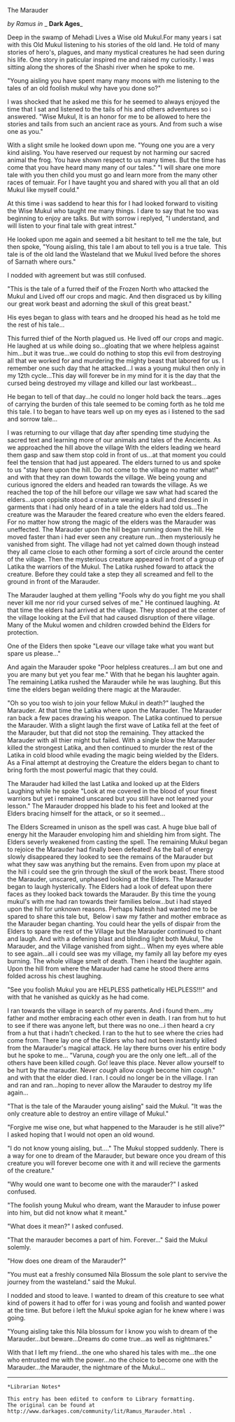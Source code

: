 The Marauder

_by Ramus in_ _ **Dark Ages**_

Deep in the swamp of Mehadi Lives a Wise old Mukul.For many years i sat with
this Old Mukul listening to his stories of the old land. He told of many
stories of hero's, plagues, and many mystical creatures he had seen during his
life. One story in paticular inspired me and raised my curiosity. I was sitting
along the shores of the Shashi river when he spoke to me.

"Young aisling you have spent many many moons with me listening to the tales of
an old foolish mukul why have you done so?"

I was shocked that he asked me this for he seemed to always enjoyed the time
that I sat and listened to the tails of his and others adventures so i
answered. "Wise Mukul, It is an honor for me to be allowed to here the stories
and tails from such an ancient race as yours. And from such a wise one as you."

With a slight smile he looked down upon me. "Young one you are a very kind
aisling. You have reserved our request by not harming our sacred animal the
frog. You have shown respect to us many times. But the time has come that you
have heard many many of our tales." "I will share one more tale with you then
child you must go and learn more from the many other races of temuair. For I
have taught you and shared with you all that an old Mukul like myself could."

At this time i was saddend to hear this for I had looked forward to visiting
the Wise Mukul who taught me many things. I dare to say that he too was
beginning to enjoy are talks. But with sorrow i replyed, "I understand, and
will listen to your final tale with great intrest."

He looked upon me again and seemed a bit hesitant to tell me the tale, but then
spoke, "Young aisling, this tale I am about to tell you is a true tale.  This
tale is of the old land the Wasteland that we Mukul lived before the shores of
Sarnath where ours."

I nodded with agreement but was still confused.

"This is the tale of a furred theif of the Frozen North who attacked the Mukul
and Lived off our crops and magic. And then disgraced us by killing our great
work beast and adorning the skull of this great beast."

His eyes began to glass with tears and he drooped his head as he told me the
rest of his tale...

This furred thief of the North plagued us. He lived off our crops and magic. 
He laughed at us while doing so...gloating that we where helpless against
him...but it was true...we could do nothing to stop this evil from destroying
all that we worked for and murdering the mighty beast that labored for us. I
remember one such day that he attacked...I was a young mukul then only in my
12th cycle...This day will forever be in my mind for it is the day that the
cursed being destroyed my village and killed our last workbeast...

He began to tell of that day...he could no longer hold back the tears...ages of
carrying the burden of this tale seemed to be coming forth as he told me this
tale. I to began to have tears well up on my eyes as i listened to the sad and
sorrow tale...

I was returning to our village that day after spending time studying the sacred
text and learning more of our animals and tales of the Ancients. As we
approached the hill above the village With the elders leading we heard them
gasp and saw them stop cold in front of us...at that moment you could feel the
tension that had just appeared. The elders turned to us and spoke to us "stay
here upon the hill. Do not come to the village no matter what!" and with that
they ran down towards the village. We being young and curious ignored the
elders and headed ran towards the village. As we reached the top of the hill
before our village we saw what had scared the elders...upon oppisite stood a
creature wearing a skull and dressed in garments that i had only heard of in a
tale the elders had told us...The creature was the Marauder the feared creature
who even the elders feared. For no matter how strong the magic of the elders
was the Marauder was uneffected. The Marauder upon the hill began running down
the hill. He moved faster than i had ever seen any creature run...then
mysteriously he vanished from sight. The village had not yet calmed down though
instead they all came close to each other forming a sort of circle around the
center of the village. Then the mysterious creature appeared in front of a
group of Latika the warriors of the Mukul. The Latika rushed foward to attack
the creature. Before they could take a step they all screamed and fell to the
ground in front of the Marauder.

The Marauder laughed at them yelling "Fools why do you fight me you shall never
kill me nor rid your cursed selves of me." He continued laughing. At that time
the elders had arrived at the village. They stopped at the center of the
village looking at the Evil that had caused disruption of there village. Many
of the Mukul women and children crowded behind the Elders for protection.

One of the Elders then spoke "Leave our village take what you want but spare us
please..."

And again the Marauder spoke "Poor helpless creatures...I am but one and you
are many but yet you fear me." With that he began his laughter again. The
remaining Latika rushed the Marauder while he was laughing. But this time the
elders began weilding there magic at the Marauder.

"Oh so you too wish to join your fellow Mukul in death?" laughed the Marauder.
At that time the Latika where upon the Marauder. The Marauder ran back a few
paces drawing his weapon. The Latika continued to persue the Marauder. With a
slight laugh the first wave of Latika fell at the feet of the Marauder, but
that did not stop the remaining. They attacked the Marauder with all thier
might but failed. With a single blow the Marauder killed the strongest Latika,
and then continued to murder the rest of the Latika in cold blood while evading
the magic being wielded by the Elders. As a Final attempt at destroying the
Creature the elders began to chant to bring forth the most powerful magic that
they could.

The Marauder had killed the last Latika and looked up at the Elders Laughing
while he spoke "Look at me covered in the blood of your finest warriors but yet
i remained unscared but you still have not learned your lesson." The Marauder
dropped his blade to his feet and looked at the Elders bracing himself for the
attack, or so it seemed...

The Elders Screamed in unison as the spell was cast. A huge blue ball of energy
hit the Marauder envoloping him and shielding him from sight. The Elders
severly weakened from casting the spell. The remaining Mukul began to rejoice
the Marauder had finally been defeated! As the ball of energy slowly
disappeared they looked to see the remains of the Marauder but what they saw
was anything but the remains. Even from upon my place at the hill i could see
the grin through the skull of the work beast. There stood the Marauder,
unscared, unphased looking at the Elders. The Marauder began to laugh
hysterically. The Elders had a look of defeat upon there faces as they looked
back towards the Marauder. By this time the young mukul's with me had ran
towards their families below...but i had stayed upon the hill for unknown
reasons. Perhaps Natesh had wanted me to be spared to share this tale but, 
Below i saw my father and mother embrace as the Marauder began chanting. You
could hear the yells of dispair from the Elders to spare the rest of the
Village but the Marauder continued to chant and laugh. And with a defening
blast and blinding light both Mukul, The Marauder, and the Village vanished
from sight... When my eyes where able to see again...all i could see was my
village, my family all lay before my eyes burning. The whole village smelt of
death. Then i heard the laughter again. Upon the hill from where the Marauder
had came he stood there arms folded across his chest laughing.

"See you foolish Mukul you are HELPLESS pathetically HELPLESS!!!" and with that
he vanished as quickly as he had come.

I ran towards the village in search of my parents. And i found them...my father
and mother embracing each other even in death. I ran from hut to hut to see if
there was anyone left, but there was no one...i then heard a cry from a hut
that i hadn't checked. I ran to the hut to see where the cries had come from.
There lay one of the Elders who had not been instantly killed from the
Marauder's magical attack. He lay there burns over his entire body but he spoke
to me... "Varuna, *cough* you are the only one left...all of the others have
been killed *cough*. Go! leave this place. Never allow yourself to be hurt by
the marauder. Never *cough* allow *cough* become him *cough*." and with that
the elder died. I ran. I could no longer be in the village. I ran and ran and
ran...hoping to never allow the Marauder to destroy my life again...

"That is the tale of the Marauder young aisling" said the Mukul. "It was the
only creature able to destroy an entire village of Mukul."

"Forgive me wise one, but what happened to the Marauder is he still alive?" I
asked hoping that I would not open an old wound.

"I do not know young aisling, but...." The Mukul stopped suddenly. There is a
way for one to dream of the Marauder, but beware once you dream of this
creature you will forever become one with it and will recieve the garments of
the creature."

"Why would one want to become one with the marauder?" I asked confused.

"The foolish young Mukul who dream, want the Marauder to infuse power into him,
but did not know what it meant."

"What does it mean?" I asked confused.

"That the marauder becomes a part of him. Forever..." Said the Mukul solemly.

"How does one dream of the Marauder?"

"You must eat a freshly consumed Nila Blossum the sole plant to servive the
journey from the wasteland." said the Mukul.

I nodded and stood to leave. I wanted to dream of this creature to see what
kind of powers it had to offer for i was young and foolish and wanted power at
the time. But before i left the Mukul spoke agian for he knew where i was
going.

"Young aisling take this Nila blossum for I know you wish to dream of the
Marauder...but beware...Dreams do come true...as well as nightmares."

With that I left my friend...the one who shared his tales with me...the one who
entrusted me with the power...no the choice to become one with the
Marauder...the Marauder, the nightmare of the Mukul...

***

```
*Librarian Notes*

This entry has been edited to conform to Library formatting.
The original can be found at http://www.darkages.com/community/lit/Ramus_Marauder.html .
```
